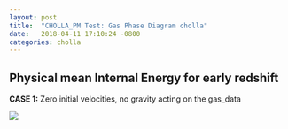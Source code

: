 ```yaml
---
layout: post
title:  "CHOLLA_PM Test: Gas Phase Diagram cholla"
date:   2018-04-11 17:10:24 -0800
categories: cholla
---
```



## Physical mean Internal Energy for early redshift

**CASE 1:** Zero initial velocities, no gravity acting on the gas_data

<img src="{{ site.url }}assets/images/internal_energy_z_v0_g0.png">
